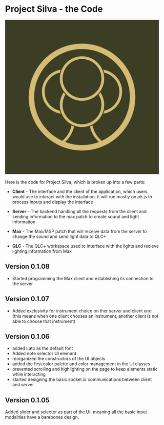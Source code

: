 # Project Silva - the Code

![Silva logo](/assets/logo.png)

Here is the code for Project Silva, which is broken up into a few parts:

* __Client__ - The interface and the client of the application, which users would use to interact with the installation. It will run mostly on p5.js to process inputs and display the interface

* __Server__ - The backend handling all the requests from the client and sending information to the max patch to create sound and light information

* __Max__ - The Max/MSP patch that will receive data from the server to change the sound and send light data to QLC+

* __QLC__ - The QLC+ workspace used to interface with the lights and recieve lighting information from Max
## Version 0.1.08
* Started programming the Max client and establishing its connection to the server
## Version 0.1.07
* Added exclusivity for instrument choice on ther server and client end (this means when one client chooses an instrument, another client is not able to choose that instrument)
## Version 0.1.06
* added Lato as the default font
* Added note selector UI element
* reorganized the constructors of the UI objects 
* added the first color palette and color management in the UI classes
* prevented scrolling and highlighting on the page to keep elements static while interacting
* started designing the basic socket.io communications between client and server
## Version 0.1.05

Added slider and selector as part of the UI, meaning all the basic input modalities have a barebones design. 
